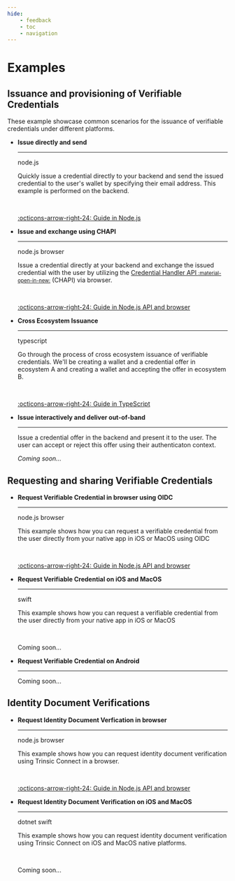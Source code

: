```yaml
---
hide:
    - feedback
    - toc
    - navigation
---
```


# Examples

## Issuance and provisioning of Verifiable Credentials

These example showcase common scenarios for the issuance of verifiable credentials under different platforms.

<div class="grid cards" markdown>

-   __Issue directly and send__

    ---

    <span class="pill node">node.js</span>

    Quickly issue a credential directly to your backend and send the issued credential
    to the user's wallet by specifying their email address. This example is performed on the backend.

    <br />

    [:octicons-arrow-right-24: Guide in Node.js](/examples/issue-direct-send)

-   __Issue and exchange using CHAPI__

    ---

    <span class="pill node">node.js</span> <span class="pill js">browser</span>

    Issue a credential directly at your backend and exchange the issued credential
    with the user by utilizing the [Credential Handler API <small>:material-open-in-new:</small>](https://chapi.io) (CHAPI) via browser.

    <br />

    [:octicons-arrow-right-24: Guide in Node.js API and browser](/examples/issue-send-chapi)

-   __Cross Ecosystem Issuance__

    ---

    <span class="pill ts">typescript</span>

    Go through the process of cross ecosystem issuance of verifiable credentials. We'll be creating a wallet and a credential offer in ecosystem A and creating a wallet and accepting the offer in ecosystem B.

    <br />

    [:octicons-arrow-right-24: Guide in TypeScript](/examples/cross-eco-issuance)

-   __Issue interactively and deliver out-of-band__

    ---

    Issue a credential offer in the backend and present it to the user. The user can accept or reject this offer
    using their authenticaton context.

    *Coming soon...*

</div>

## Requesting and sharing Verifiable Credentials

<div class="grid cards" markdown>

-   __Request Verifiable Credential in browser using OIDC__

    ---

    <span class="pill node">node.js</span> <span class="pill js">browser</span>

    This example shows how you can request a verifiable credential from the user
    directly from your native app in iOS or MacOS using OIDC

    <br />

    [:octicons-arrow-right-24: Guide in Node.js API and browser](/examples/verify-cred-oidc)

-   __Request Verifiable Credential on iOS and MacOS__

    ---

    <span class="pill swift">swift</span>

    This example shows how you can request a verifiable credential from the user
    directly from your native app in iOS or MacOS

    <br />

    Coming soon...

-   __Request Verifiable Credential on Android__

    ---

    Coming soon...

</div>

## Identity Document Verifications

<div class="grid cards" markdown>

-   __Request Identity Document Verfication in browser__

    ---

    <span class="pill node">node.js</span> <span class="pill js">browser</span>

    This example shows how you can request identity document verification using Trinsic Connect in a browser.

    <br />

    [:octicons-arrow-right-24: Guide in Node.js API and browser](/examples/idv-browser)

-   __Request Identity Document Verification on iOS and MacOS__

    ---

    <span class="pill dotnet">dotnet</span> <span class="pill swift">swift</span>

    This example shows how you can request identity document verification using Trinsic Connect on iOS and MacOS native platforms.

    <br />

    Coming soon...

</div>
